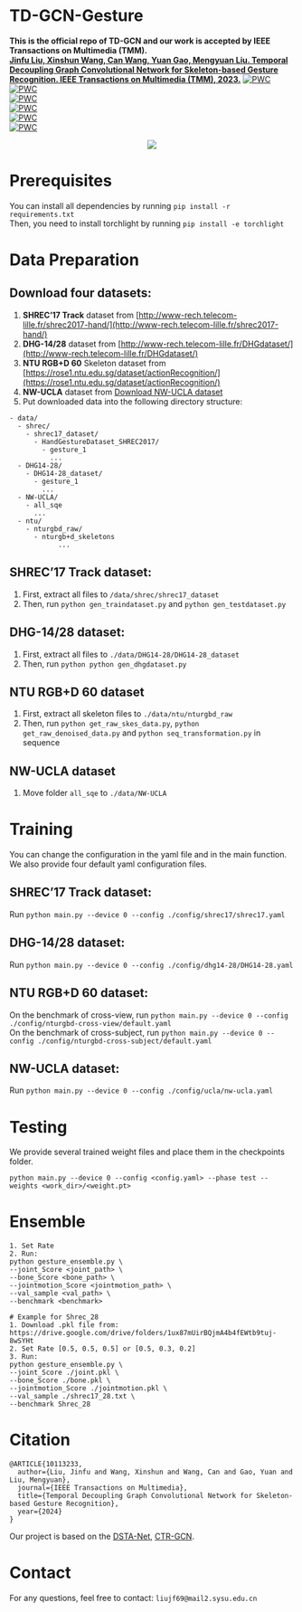 # TD-GCN-Gesture
**This is the official repo of TD-GCN and our work is accepted by IEEE Transactions on Multimedia (TMM).** <br />
**[Jinfu Liu, Xinshun Wang, Can Wang, Yuan Gao, Mengyuan Liu. Temporal Decoupling Graph Convolutional Network for Skeleton-based Gesture Recognition. IEEE Transactions on Multimedia (TMM), 2023.](https://ieeexplore.ieee.org/document/10113233)**
[![PWC](https://img.shields.io/endpoint.svg?url=https://paperswithcode.com/badge/temporal-decoupling-graph-convolutional/skeleton-based-action-recognition-on-shrec)](https://paperswithcode.com/sota/skeleton-based-action-recognition-on-shrec?p=temporal-decoupling-graph-convolutional) <br />
[![PWC](https://img.shields.io/endpoint.svg?url=https://paperswithcode.com/badge/temporal-decoupling-graph-convolutional/hand-gesture-recognition-on-dhg-14)](https://paperswithcode.com/sota/hand-gesture-recognition-on-dhg-14?p=temporal-decoupling-graph-convolutional) <br />
[![PWC](https://img.shields.io/endpoint.svg?url=https://paperswithcode.com/badge/temporal-decoupling-graph-convolutional/skeleton-based-action-recognition-on-uav)](https://paperswithcode.com/sota/skeleton-based-action-recognition-on-uav?p=temporal-decoupling-graph-convolutional) <br />
[![PWC](https://img.shields.io/endpoint.svg?url=https://paperswithcode.com/badge/temporal-decoupling-graph-convolutional/hand-gesture-recognition-on-dhg-28)](https://paperswithcode.com/sota/hand-gesture-recognition-on-dhg-28?p=temporal-decoupling-graph-convolutional) <br />
[![PWC](https://img.shields.io/endpoint.svg?url=https://paperswithcode.com/badge/temporal-decoupling-graph-convolutional/skeleton-based-action-recognition-on-n-ucla)](https://paperswithcode.com/sota/skeleton-based-action-recognition-on-n-ucla?p=temporal-decoupling-graph-convolutional) <br />
[![PWC](https://img.shields.io/endpoint.svg?url=https://paperswithcode.com/badge/temporal-decoupling-graph-convolutional/skeleton-based-action-recognition-on-ntu-rgbd)](https://paperswithcode.com/sota/skeleton-based-action-recognition-on-ntu-rgbd?p=temporal-decoupling-graph-convolutional) <br />
<div align=center>
<img src="https://github.com/liujf69/TD-GCN-Gesture/blob/master/fig.png"/>
</div>

# Prerequisites
You can install all dependencies by running ```pip install -r requirements.txt```  <br />
Then, you need to install torchlight by running ```pip install -e torchlight```  <br />

# Data Preparation
## Download four datasets:
1. **SHREC’17 Track** dataset from [http://www-rech.telecom-lille.fr/shrec2017-hand/](http://www-rech.telecom-lille.fr/shrec2017-hand/) <br />
2. **DHG-14/28** dataset from [http://www-rech.telecom-lille.fr/DHGdataset/](http://www-rech.telecom-lille.fr/DHGdataset/) <br />
3. **NTU RGB+D 60** Skeleton dataset from [https://rose1.ntu.edu.sg/dataset/actionRecognition/](https://rose1.ntu.edu.sg/dataset/actionRecognition/) <br />
4. **NW-UCLA** dataset from [Download NW-UCLA dataset](https://www.dropbox.com/s/10pcm4pksjy6mkq/all_sqe.zip?dl=0) <br />
5. Put downloaded data into the following directory structure:
```
- data/
  - shrec/
    - shrec17_dataset/
	  - HandGestureDataset_SHREC2017/
	    - gesture_1
	      ...
  - DHG14-28/
    - DHG14-28_dataset/
	  - gesture_1
	    ...
  - NW-UCLA/
    - all_sqe
      ...
  - ntu/
    - nturgbd_raw/
	  - nturgb+d_skeletons
            ...
```
## SHREC’17 Track dataset:
1. First, extract all files to ```/data/shrec/shrec17_dataset``` <br />
2. Then, run ```python gen_traindataset.py``` and ```python gen_testdataset.py``` <br />

## DHG-14/28 dataset:
1. First, extract all files to ```./data/DHG14-28/DHG14-28_dataset``` <br />
2. Then, run ```python python gen_dhgdataset.py```

## NTU RGB+D 60 dataset
1. First, extract all skeleton files to ```./data/ntu/nturgbd_raw``` <br />
2. Then, run ```python get_raw_skes_data.py```, ```python get_raw_denoised_data.py``` and ```python seq_transformation.py``` in sequence <br />

## NW-UCLA dataset
1. Move folder ```all_sqe``` to ```./data/NW-UCLA```

# Training
You can change the configuration in the yaml file and in the main function. We also provide four default yaml configuration files. <br />
## SHREC’17 Track dataset:
Run ```python main.py --device 0 --config ./config/shrec17/shrec17.yaml``` <br />
## DHG-14/28 dataset:
Run ```python main.py --device 0 --config ./config/dhg14-28/DHG14-28.yaml``` <br />
## NTU RGB+D 60 dataset:
On the benchmark of cross-view, run ```python main.py --device 0 --config ./config/nturgbd-cross-view/default.yaml``` <br />
On the benchmark of cross-subject, run ```python main.py --device 0 --config ./config/nturgbd-cross-subject/default.yaml``` <br />
## NW-UCLA dataset:
Run ```python main.py --device 0 --config ./config/ucla/nw-ucla.yaml``` <br />

# Testing
We provide several trained weight files and place them in the checkpoints folder.
```
python main.py --device 0 --config <config.yaml> --phase test --weights <work_dir>/<weight.pt>
```

# Ensemble
```
1. Set Rate
2. Run:
python gesture_ensemble.py \
--joint_Score <joint_path> \
--bone_Score <bone_path> \
--jointmotion_Score <jointmotion_path> \
--val_sample <val_path> \
--benchmark <benchmark>

# Example for Shrec_28
1. Download .pkl file from: https://drive.google.com/drive/folders/1ux87mUirBQjmA4b4fEWtb9tuj-8wSYHt
2. Set Rate [0.5, 0.5, 0.5] or [0.5, 0.3, 0.2]
3. Run:
python gesture_ensemble.py \
--joint_Score ./joint.pkl \
--bone_Score ./bone.pkl \
--jointmotion_Score ./jointmotion.pkl \
--val_sample ./shrec17_28.txt \
--benchmark Shrec_28
```

# Citation
```
@ARTICLE{10113233,
  author={Liu, Jinfu and Wang, Xinshun and Wang, Can and Gao, Yuan and Liu, Mengyuan},
  journal={IEEE Transactions on Multimedia}, 
  title={Temporal Decoupling Graph Convolutional Network for Skeleton-based Gesture Recognition}, 
  year={2024}
}
```
Our project is based on the [DSTA-Net](https://github.com/lshiwjx/DSTA-Net), [CTR-GCN](https://github.com/Uason-Chen/CTR-GCN). <br />
# Contact
For any questions, feel free to contact: ```liujf69@mail2.sysu.edu.cn```
